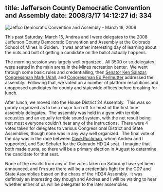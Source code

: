 title: Jefferson County Democratic Convention and Assembly
date: 2008/3/17 14:12:27
id: 334
---
![Jeffco Democratic Convention and Assembly - March 18, 2008](/journal_images/mini-DSC02465-journal.jpg)

This past Saturday, March 15, Andrea and I were delegates to the 2008 Jefferson County Democratic Convention and Assembly at the Colorado School of Mines in Golden.  It was another interesting day of learning about the nuts and bolt of getting a candidate on the ballot actually happens. 

The morning session was largely well organized.  All 3500 or so delegates were seated in the main arena in the Mines recreation center.  We went through some basic rules and credentialling, then [Senator Ken Salazar](http://salazar.senate.gov/), [Congressman Mark Udall](http://www.markudall.com), and [Congressman Ed Perlmutter](http://perlmutter.house.gov/) addressed the assembly.  Following that, we voted on a number of platform resolutions and unopposed candidates for county and statewide offices before breaking for lunch.

After lunch, we moved into the House District 24 Assembly.  This was so poorly organized as to be a major turn off for most of the first time assembly delegates.  The assembly was held in a gym with terrible acoustics and an equally terrible sound system, with the net result being that most everyone couldn't hear any of the instructions.  There were 4 votes taken for delegates to various Congressional District and State Assemblies, though none was in any way well organized.  The final vote of the day was in the race between [Dave Ruchman](http://www.daveruchman.com/), whom Andrea and I supported, and Sue Schafer for the Colorado HD 24 seat.  I imagine that both made quota, so there will be a primary election in August to determine the candidate for that seat.

None of the results from any of the votes taken on Saturday have yet been announced, and I'm sure there will be a credentials fight for the CD7 and State Assemblies based on the chaos of the HD24 Assembly.  It was definitely an interesting day though and Andrea and I will be waiting to hear whether either of us will be delegates to the later assemblies.